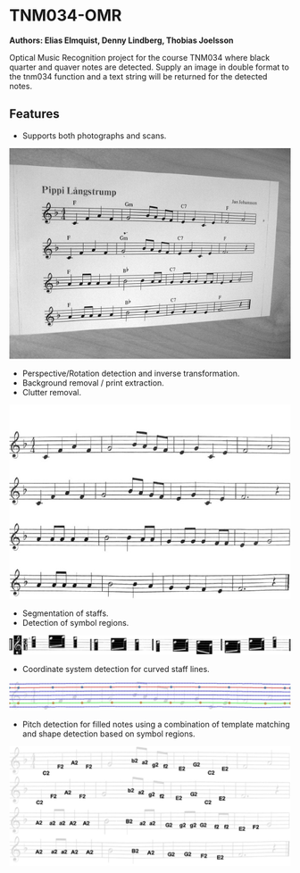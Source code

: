 # TNM034-OMR
**Authors: Elias Elmquist, Denny Lindberg, Thobias Joelsson**

Optical Music Recognition project for the course TNM034 where black quarter and quaver notes are detected. Supply an image in double format to the tnm034 function and a text string will be returned for the detected notes.

## Features
 - Supports both photographs and scans.
<p align="center"><img src="Results/repodemo_01.jpg" width="512"></p>

 - Perspective/Rotation detection and inverse transformation.
 - Background removal / print extraction.
 - Clutter removal.
<p align="center"><img src="Results/repodemo_02.jpg" width="512"></p>

 - Segmentation of staffs.
 - Detection of symbol regions.
<p align="center"><img src="Results/repodemo_03.jpg" width="512"></p>

 - Coordinate system detection for curved staff lines.
<p align="center"><img src="Results/repodemo_04.jpg" width="512"></p>

 - Pitch detection for filled notes using a combination of template matching and shape detection based on symbol regions.
<p align="center"><img src="Results/repodemo_05.jpg" width="512"></p>